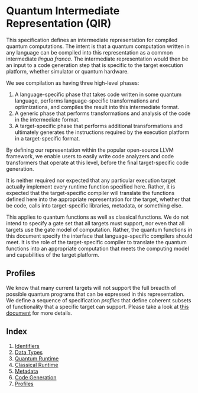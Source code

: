 # Quantum Intermediate Representation (QIR)

This specification defines an intermediate representation for compiled quantum 
computations.
The intent is that a quantum computation written in any language can be
compiled into this representation as a common intermediate _lingua franca_.
The intermediate representation would then be an input to a code generation
step that is specific to the target execution platform, whether simulator
or quantum hardware.

We see compilation as having three high-level phases:

1. A language-specific phase that takes code written in some quantum language,
   performs language-specific transformations and optimizations, and compiles
   the result into this intermediate format.
2. A generic phase that performs transformations and analysis of the code
   in the intermediate format.
3. A target-specific phase that performs additional transformations and
   ultimately generates the instructions required by the execution platform
   in a target-specific format.

By defining our representation within the popular open-source LLVM framework,
we enable users to easily write code analyzers and code transformers that
operate at this level, before the final target-specific code generation.

It is neither required nor expected that any particular execution target actually
implement every runtime function specified here.
Rather, it is expected that the target-specific compiler will translate the
functions defined here into the appropriate representation for the target, whether
that be code, calls into target-specific libraries, metadata, or something else.

This applies to quantum functions as well as classical functions.
We do not intend to specify a gate set that all targets must support, nor even
that all targets use the gate model of computation.
Rather, the quantum functions in this document specify the interface that
language-specific compilers should meet.
It is the role of the target-specific compiler to translate the quantum functions
into an appropriate computation that meets the computing model and capabilities
of the target platform.

## Profiles

We know that many current targets will not support the full breadth of possible
quantum programs that can be expressed in this representation.
We define a sequence of specification _profiles_ that define
coherent subsets of functionality that a specific target can support. 
Please take a look at [this document](https://github.com/microsoft/qsharp-language/blob/main/Specifications/QIR/Profiles.md) for more details. 

## Index

1. [Identifiers](Identifiers.md)
1. [Data Types](https://github.com/microsoft/qsharp-language/blob/main/Specifications/QIR/Data-Types.md)
1. [Quantum Runtime](https://github.com/microsoft/qsharp-language/blob/main/Specifications/QIR/Quantum-Runtime.md)
1. [Classical Runtime](https://github.com/microsoft/qsharp-language/blob/main/Specifications/QIR/Classical-Runtime.md)
1. [Metadata](https://github.com/microsoft/qsharp-language/blob/main/Specifications/QIR/Metadata.md)
1. [Code Generation](https://github.com/microsoft/qsharp-language/blob/main/Specifications/QIR/Code-Generation.md)
1. [Profiles](https://github.com/microsoft/qsharp-language/blob/main/Specifications/QIR/Profiles.md)
